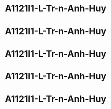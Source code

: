# A1121I1-L-Tr-n-Anh-Huy
# A1121I1-L-Tr-n-Anh-Huy
# A1121I1-L-Tr-n-Anh-Huy
# A1121I1-L-Tr-n-Anh-Huy
# A1121I1-L-Tr-n-Anh-Huy

